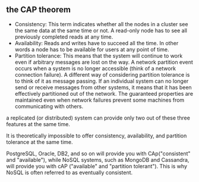 
## the CAP theorem
- Consistency: This term indicates whether all the nodes in a cluster see the same data at the same time or not. A read-only node has to see all previously completed reads at any time.
- Availability: Reads and writes have to succeed all the time. In other words a node has to be available for users at any point of time.
- Partition tolerance: This means that the system will continue to work even if arbitrary messages are lost on the way. A network partition event occurs when a system is no longer accessible (think of a network connection failure).
A different way of considering partition tolerance is to think of it as message passing. If an individual system can no longer send or receive messages from other systems, it means that it has been effectively partitioned out of the network. The guaranteed properties are maintained even when network failures prevent some machines from communicating with others.


a replicated (or distributed) system can provide only two out of these three features at the same time.


It is theoretically impossible to offer consistency, availability, and partition tolerance
at the same time.


PostgreSQL, Oracle, DB2, and so on will provide you with CAp("consistent" and "available"), while NoSQL systems, such as MongoDB and Cassandra, will provide you with cAP ("available" and "partition tolerant"). This is why NoSQL is often referred to as eventually consistent.
